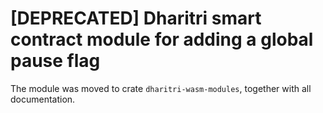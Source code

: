 # [DEPRECATED] Dharitri smart contract module for adding a global pause flag

The module was moved to crate `dharitri-wasm-modules`, together with all documentation.
